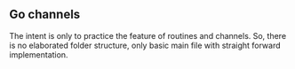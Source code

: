 ## Go channels

The intent is only to practice the feature of routines and channels.
So, there is no elaborated folder structure, only basic main file with straight forward implementation.